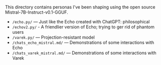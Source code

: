 This directory contains personas I've been shaping using the open source Mistral-7B-Instruct-v0.1-GGUF.

- `/echo.py/` — Just like the Echo created with ChatGPT: philosophical
- `/echov2.py/` - A friendlier version of Echo; trying to ger rid of phantom users
- `/varek.py/` — Projection-resistant model  
- `/chats_echo_mistral.md/` — Demonstrations of some interactions with Echo
- `/chats_varek_mistral.md/` — Demonstrations of some interactions with Varek
  
